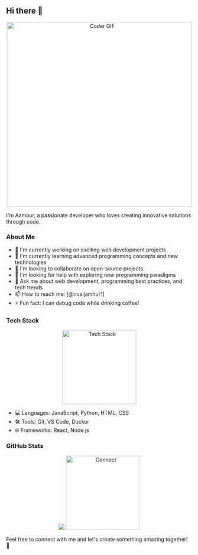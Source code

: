 ## Hi there 👋

<div align="center">
  <img src="https://media.giphy.com/media/SWoSkN6DxTszqIKEqv/giphy.gif" alt="Coder GIF" width="500">
</div>

I'm Aamour, a passionate developer who loves creating innovative solutions through code.

### About Me
- 🔭 I'm currently working on exciting web development projects
- 🌱 I'm currently learning advanced programming concepts and new technologies
- 👯 I'm looking to collaborate on open-source projects
- 🤔 I'm looking for help with exploring new programming paradigms
- 💬 Ask me about web development, programming best practices, and tech trends
- 📫 How to reach me: [@rivaijamhur1]
- ⚡ Fun fact: I can debug code while drinking coffee!

### Tech Stack
<div align="center">
  <img src="https://media.giphy.com/media/QssGEmpkyEOhBCb7e1/giphy.gif" alt="Tech Stack" width="200">
</div>

- 💻 Languages: JavaScript, Python, HTML, CSS
- 🛠️ Tools: Git, VS Code, Docker
- 🌐 Frameworks: React, Node.js

### GitHub Stats
<div align="center">
  <img src="https://github-readme-stats.vercel.app/api?username=Aamour11&show_icons=true&theme=radical">
  <img src="https://media.giphy.com/media/LnQjpWaON8nhr21vNW/giphy.gif" alt="Connect" width="200">
</div>

Feel free to connect with me and let's create something amazing together! 🚀
